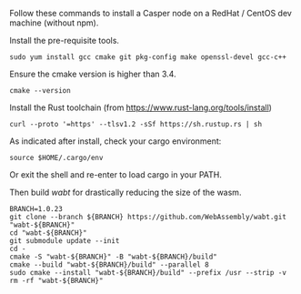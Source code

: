 Follow these commands to install a Casper node on a RedHat / CentOS dev machine (without npm).

Install the pre-requisite tools.

`sudo yum install gcc cmake git pkg-config make openssl-devel gcc-c++`

Ensure the cmake version is higher than 3.4.

`cmake --version`

Install the Rust toolchain (from https://www.rust-lang.org/tools/install)

`curl --proto '=https' --tlsv1.2 -sSf https://sh.rustup.rs | sh`

As indicated after install, check your cargo environment:

`source $HOME/.cargo/env`

Or exit the shell and re-enter to load cargo in your PATH. 

Then build _wabt_ for drastically reducing the size of the wasm.

```
BRANCH=1.0.23
git clone --branch ${BRANCH} https://github.com/WebAssembly/wabt.git "wabt-${BRANCH}"
cd "wabt-${BRANCH}" 
git submodule update --init 
cd - 
cmake -S "wabt-${BRANCH}" -B "wabt-${BRANCH}/build" 
cmake --build "wabt-${BRANCH}/build" --parallel 8 
sudo cmake --install "wabt-${BRANCH}/build" --prefix /usr --strip -v 
rm -rf "wabt-${BRANCH}"
```